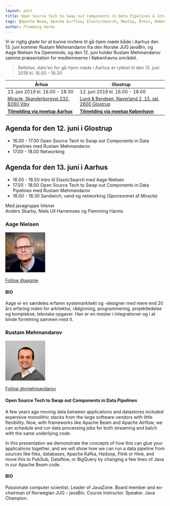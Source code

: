 ```yaml
---
layout: post
title: Open Source Tech to Swap out Components in Data Pipelines & Intro til ElasticSearch
tags: [Apache Beam, Apache Airflow, ElasticSearch, Meetup, Århus, København]
author: Flemming Harms
---
```


Vi er rigtig glade for at kunne invitere til gå-hjem møde både i Aarhus den 13. juni kommer Rustam Mehmandarov fra den Norske JUG javaBin, og Aage Nielsen fra Openminds, og den 12. juni holder Rustam Mehmandarov samme præsentation for medlemmerne I Københavns området.

> Rettelse, dato'en for gå-hjem møde i Aarhus er rykket til den 13\. juni 2019 kl. 16.00 - 18.30


| Århus                                                                  | Glostrup                      |
| --------------------------------------------------------------------------- | ------------------------------ |
| 13\. juni 2019 kl. 16.00 - 18.30                                           | 12\. juni 2019 kl. 16.00 - 18.00 |
| [Miracle, Skanderborgvej 232, 8260 Viby](https://goo.gl/maps/fjfCnK5ige67pviG9) | [Lund & Bendsen, Naverland 2, 15. sal, 2600 Glostrup](https://goo.gl/maps/Z5Z5UvogyCuQg3iJ7)
| [**Tilmelding via meetup Aarhus**](https://www.meetup.com/Aarhus-Javagruppen-Meetup/events/261858560/) | [**Tilmelding via meetup København**](https://www.meetup.com/Copenhagen-Javagruppen-Meetup/events/261890386/) |

<!-- more --> 

## Agenda for den 12\. juni i Glostrup 
- 16.00 - 17.00 Open Source Tech to Swap out Components in Data Pipelines med Rustam Mehmandarov
- 17.00 - 18.00 Networking

## Agenda for den 13\. juni i Aarhus 
- 16.00 - 16.50 Intro til ElasticSearch med Aage Nielsen
- 17.00 - 18.00 Open Source Tech to Swap out Components in Data Pipelines med Rustam Mehmandarov
- 18.00 - 18.30 Sandwich, vand og networking (Sponsoreret af Miracle)

Med javagruppe hilsner  
Anders Skarby, Niels Ull Harremoes og Flemming Harms

### Aage Nielsen
<img src="/assets/img/speakers/Aage-Nielsen-openminds.jpg" style="width: 25%;height: auto; margin: 0;padding: 0;">

<a href="https://twitter.com/aagnie?ref_src=twsrc%5Etfw" class="twitter-follow-button" data-show-count="false">Follow @aagnie</a><script async src="https://platform.twitter.com/widgets.js" charset="utf-8"></script>

#### BIO
Aage er en særdeles erfaren systemarkitekt og -designer med mere end 20 års erfaring inden for arkitektur, rådgivning, programmering, projektledelse og komplekse, tekniske opgaver. Han er en mester i integrationer og i at binde forretning sammen med it.

### Rustam Mehmandarov
<img src="/assets/img/speakers/Rustam-Mehmandarov.jpg" style="width: 25%;height: auto; margin: 0;padding: 0;">

<a href="https://twitter.com/rmehmandarov?ref_src=twsrc%5Etfw" class="twitter-follow-button" data-show-count="false">Follow @rmehmandarov</a><script async src="https://platform.twitter.com/widgets.js" charset="utf-8"></script>

#### Open Source Tech to Swap out Components in Data Pipelines

A few years ago moving data between applications and datastores included expensive monolithic stacks from the large software vendors with little flexibility. Now, with frameworks like Apache Beam and Apache Airflow, we can schedule and run data processing jobs for both streaming and batch with the same underlying code.

In this presentation we demonstrate the concepts of how this can glue your applications together, and we will show how we can run a data pipeline from sources like files, databases, Apache Kafka, Hadoop, Flink or  Hive, and move this to PubSub, Dataflow, or BigQuery by changing a few lines of Java in our Apache Beam code.

#### BIO
Passionate computer scientist. Leader of JavaZone. Board member and ex-chairman of Norwegian JUG – javaBin. Course instructor. Speaker. Java Champion.